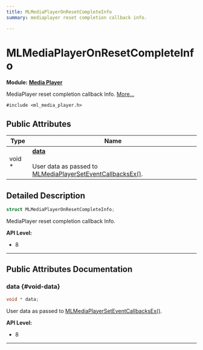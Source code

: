 ```yaml
---
title: MLMediaPlayerOnResetCompleteInfo
summary: mediaplayer reset completion callback info. 

---
```


# MLMediaPlayerOnResetCompleteInfo

**Module:** **[Media Player](/versioned_docs/version-22-May-2023/api-ref/api/Modules/group___media_player/group___media_player.md)**



MediaPlayer reset completion callback Info.  [More...](#detailed-description)


`#include <ml_media_player.h>`

## Public Attributes

| Type           | Name           |
| -------------- | -------------- |
| void * | **[data](/versioned_docs/version-22-May-2023/api-ref/api/Modules/group___media_player/struct_m_l_media_player_on_reset_complete_info.md#void-data)** <br></br>User data as passed to [MLMediaPlayerSetEventCallbacksEx()](/versioned_docs/version-22-May-2023/api-ref/api/Modules/group___media_player/group___media_player.md#mlresult-mlmediaplayerseteventcallbacksex).  |

## Detailed Description

```cpp
struct MLMediaPlayerOnResetCompleteInfo;
```

MediaPlayer reset completion callback Info. 




**API Level:**
  * 8




-----------
## Public Attributes Documentation

### data {#void-data}

```cpp
void * data;
```

User data as passed to [MLMediaPlayerSetEventCallbacksEx()](/versioned_docs/version-22-May-2023/api-ref/api/Modules/group___media_player/group___media_player.md#mlresult-mlmediaplayerseteventcallbacksex). 




**API Level:**
  * 8




-----------


